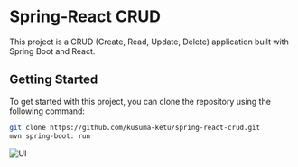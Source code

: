 # Spring-React CRUD

This project is a CRUD (Create, Read, Update, Delete) application built with Spring Boot and React.

## Getting Started

To get started with this project, you can clone the repository using the following command:

```bash
git clone https://github.com/kusuma-ketu/spring-react-crud.git
mvn spring-boot: run 
```

![UI](/Users/rhshah/spring-react-crud/pub/react-clients.png)
